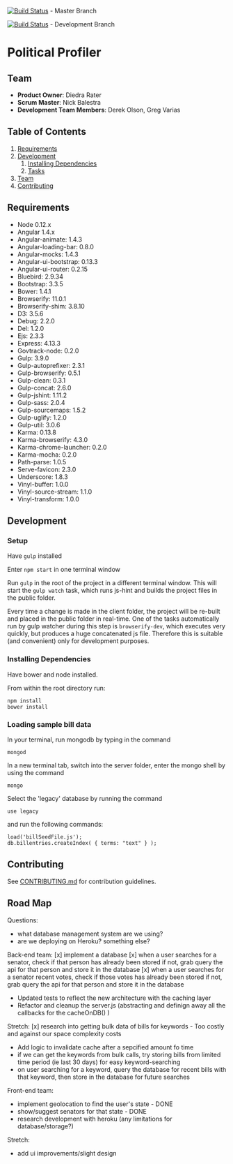[![Build Status](https://travis-ci.org/hrr7-Apollo/legacy.svg?branch=master)](https://travis-ci.org/hrr7-Apollo/legacy) - Master Branch

[![Build Status](https://travis-ci.org/hrr7-Apollo/legacy.svg?branch=development)](https://travis-ci.org/hrr7-Apollo/legacy) - Development Branch


# Political Profiler


## Team

  - __Product Owner__: Diedra Rater
  - __Scrum Master__: Nick Balestra
  - __Development Team Members__: Derek Olson, Greg Varias


## Table of Contents

1. [Requirements](#requirements)
1. [Development](#development)
    1. [Installing Dependencies](#installing-dependencies)
    1. [Tasks](#tasks)
1. [Team](#team)
1. [Contributing](#contributing)


## Requirements

- Node 0.12.x
- Angular 1.4.x
- Angular-animate: 1.4.3
- Angular-loading-bar: 0.8.0
- Angular-mocks: 1.4.3
- Angular-ui-bootstrap: 0.13.3
- Angular-ui-router: 0.2.15
- Bluebird: 2.9.34
- Bootstrap: 3.3.5
- Bower: 1.4.1
- Browserify: 11.0.1
- Browserify-shim: 3.8.10
- D3: 3.5.6
- Debug: 2.2.0
- Del: 1.2.0
- Ejs: 2.3.3
- Express: 4.13.3
- Govtrack-node: 0.2.0
- Gulp: 3.9.0
- Gulp-autoprefixer: 2.3.1
- Gulp-browserify: 0.5.1
- Gulp-clean: 0.3.1
- Gulp-concat: 2.6.0
- Gulp-jshint: 1.11.2
- Gulp-sass: 2.0.4
- Gulp-sourcemaps: 1.5.2
- Gulp-uglify: 1.2.0
- Gulp-util: 3.0.6
- Karma: 0.13.8
- Karma-browserify: 4.3.0
- Karma-chrome-launcher: 0.2.0
- Karma-mocha: 0.2.0
- Path-parse: 1.0.5
- Serve-favicon: 2.3.0
- Underscore: 1.8.3
- Vinyl-buffer: 1.0.0
- Vinyl-source-stream: 1.1.0
- Vinyl-transform: 1.0.0


## Development

### Setup
Have `gulp` installed

Enter `npm start` in one terminal window

Run `gulp` in the root of the project in a different terminal window. This will start the `gulp watch` task, which runs js-hint and builds the project files in the public folder.

Every time a change is made in the client folder, the project will be re-built and placed in the public folder in real-time. One of the tasks automatically run by gulp watcher during this step is `browserify-dev`, which executes very quickly, but produces a huge concatenated js file. Therefore this is suitable (and convenient) only for development purposes.

### Installing Dependencies

Have bower and node installed.

From within the root directory run:

```
npm install
bower install
```

### Loading sample bill data

In your terminal, run mongodb by typing in the command
```
mongod
```

In a new terminal tab, switch into the server folder, enter the mongo shell by using the command
```
mongo
```

Select the 'legacy' database by running the command
```
use legacy
```
and run the following commands:

```
load('billSeedFile.js');
db.billentries.createIndex( { terms: "text" } );
```


## Contributing

See [CONTRIBUTING.md](CONTRIBUTING.md) for contribution guidelines.


## Road Map

Questions:
- what database management system are we using?
- are we deploying on Heroku? something else?

Back-end team:
[x] implement a database
[x] when a user searches for a senator, check if that person has already been stored if not, grab query the api for that person and store it in the database
[x] when a user searches for a senator recent votes, check if those votes has already been stored if not, grab query the api for that person and store it in the database
- Updated tests to reflect the new architecture with the caching layer
- Refactor and cleanup the server.js (abstracting and definign away all the callbacks for the cacheOnDB() )

Stretch:
[x] research into getting bulk data of bills for keywords - Too costly and against our space complexity costs
- Add logic to invalidate cache after a sepcified amount fo time
- if we can get the keywords from bulk calls, try storing bills from limited time period (ie last 30 days) for easy keyword-searching
- on user searching for a keyword, query the database for recent bills with that keyword, then store in the database for future searches

Front-end team:
- implement geolocation to find the user's state - DONE
- show/suggest senators for that state - DONE
- research development with heroku (any limitations for database/storage?)

Stretch:
- add ui improvements/slight design
